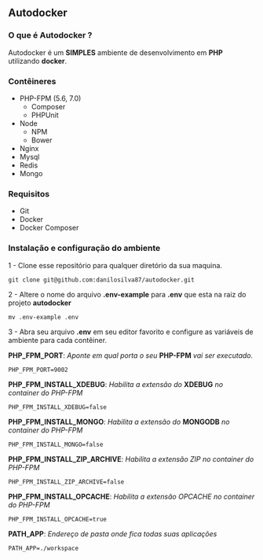 ## Autodocker

### O que é Autodocker ?

Autodocker é um **SIMPLES** ambiente de desenvolvimento em **PHP** utilizando **docker**.

### Contêineres

- PHP-FPM (5.6, 7.0)
    - Composer
    - PHPUnit
- Node
    - NPM
    - Bower
- Nginx
- Mysql
- Redis
- Mongo


### Requisitos
- Git
- Docker
- Docker Composer


### Instalação e configuração do ambiente
1 - Clone esse repositório para qualquer diretório da sua maquina.
```shell
git clone git@github.com:danilosilva87/autodocker.git
```
2 - Altere o nome do arquivo **.env-example** para **.env** que esta na raiz do projeto **autodocker**
```shell
mv .env-example .env
```
3 - Abra seu arquivo **.env** em seu editor favorito e configure as variáveis de ambiente para cada contêiner.


**PHP_FPM_PORT**: *Aponte em qual porta o seu* **PHP-FPM** *vai ser executado.*
```
PHP_FPM_PORT=9002
```

**PHP_FPM_INSTALL_XDEBUG**:  *Habilita a extensão do* **XDEBUG** *no container do PHP-FPM*
```
PHP_FPM_INSTALL_XDEBUG=false
```

**PHP_FPM_INSTALL_MONGO**: *Habilita a extensão do* **MONGODB** *no container do PHP-FPM*
```
PHP_FPM_INSTALL_MONGO=false
```

**PHP_FPM_INSTALL_ZIP_ARCHIVE**: *Habilita a extensão ZIP no container do PHP-FPM*
```
PHP_FPM_INSTALL_ZIP_ARCHIVE=false
```
**PHP_FPM_INSTALL_OPCACHE**: *Habilita a extensão OPCACHE no container do PHP-FPM*
```
PHP_FPM_INSTALL_OPCACHE=true
```

**PATH_APP**: *Endereço de pasta onde fica todas suas aplicações*
```
PATH_APP=./workspace
```
